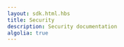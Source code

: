 ```yaml
---
layout: sdk.html.hbs
title: Security
description: Security documentation
algolia: true
---
```


    